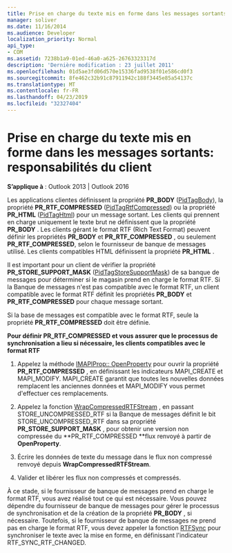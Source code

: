 ```yaml
---
title: Prise en charge du texte mis en forme dans les messages sortants responsabilités du client
manager: soliver
ms.date: 11/16/2014
ms.audience: Developer
localization_priority: Normal
api_type:
- COM
ms.assetid: 7238b1a9-01ed-46a0-a625-26763323317d
description: 'Dernière modification : 23 juillet 2011'
ms.openlocfilehash: 01d5ae3fd06d570e15336fad9538f01e586cd0f3
ms.sourcegitcommit: 8fe462c32b91c87911942c188f3445e85a54137c
ms.translationtype: MT
ms.contentlocale: fr-FR
ms.lasthandoff: 04/23/2019
ms.locfileid: "32327404"
---
```

# <a name="supporting-formatted-text-in-outgoing-messages-client-responsibilities"></a>Prise en charge du texte mis en forme dans les messages sortants: responsabilités du client

  
  
**S’applique à** : Outlook 2013 | Outlook 2016 
  
Les applications clientes définissent la propriété **PR_BODY** ([PidTagBody](pidtagbody-canonical-property.md)), la propriété **PR_RTF_COMPRESSED** ([PidTagRtfCompressed](pidtagrtfcompressed-canonical-property.md)) ou la propriété **PR_HTML** ([PidTagHtml](pidtaghtml-canonical-property.md)) pour un message sortant. Les clients qui prennent en charge uniquement le texte brut ne définissent que la propriété **PR_BODY** . Les clients gérant le format RTF (Rich Text Format) peuvent définir les propriétés **PR_BODY** et **PR_RTF_COMPRESSED** , ou seulement **PR_RTF_COMPRESSED**, selon le fournisseur de banque de messages utilisé. Les clients compatibles HTML définissent la propriété **PR_HTML** . 
  
Il est important pour un client de vérifier la propriété **PR_STORE_SUPPORT_MASK** ([PidTagStoreSupportMask](pidtagstoresupportmask-canonical-property.md)) de sa banque de messages pour déterminer si le magasin prend en charge le format RTF. Si la Banque de messages n'est pas compatible avec le format RTF, un client compatible avec le format RTF définit les propriétés **PR_BODY** et **PR_RTF_COMPRESSED** pour chaque message sortant. 
  
Si la base de messages est compatible avec le format RTF, seule la propriété **PR_RTF_COMPRESSED** doit être définie. 
  
 **Pour définir PR_RTF_COMPRESSED et vous assurer que le processus de synchronisation a lieu si nécessaire, les clients compatibles avec le format RTF**
  
1. Appelez la méthode [IMAPIProp:: OpenProperty](imapiprop-openproperty.md) pour ouvrir la propriété **PR_RTF_COMPRESSED** , en définissant les indicateurs MAPI_CREATE et MAPI_MODIFY. MAPI_CREATE garantit que toutes les nouvelles données remplacent les anciennes données et MAPI_MODIFY vous permet d'effectuer ces remplacements. 
    
2. Appelez la fonction [WrapCompressedRTFStream](wrapcompressedrtfstream.md) , en passant STORE_UNCOMPRESSED_RTF si la Banque de messages définit le bit STORE_UNCOMPRESSED_RTF dans sa propriété **PR_STORE_SUPPORT_MASK** , pour obtenir une version non compressée du **PR_RTF_COMPRESSED **flux renvoyé à partir de **OpenProperty**.
    
3. Écrire les données de texte du message dans le flux non compressé renvoyé depuis **WrapCompressedRTFStream**.
    
4. Valider et libérer les flux non compressés et compressés.
    
À ce stade, si le fournisseur de banque de messages prend en charge le format RTF, vous avez réalisé tout ce qui est nécessaire. Vous pouvez dépendre du fournisseur de banque de messages pour gérer le processus de synchronisation et de la création de la propriété **PR_BODY** , si nécessaire. Toutefois, si le fournisseur de banque de messages ne prend pas en charge le format RTF, vous devez appeler la fonction [RTFSync](rtfsync.md) pour synchroniser le texte avec la mise en forme, en définissant l'indicateur RTF_SYNC_RTF_CHANGED. 
  

